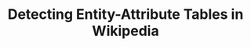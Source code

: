 ---
title: 'Detecting Entity-Attribute Tables in Wikipedia
'
layout: default
description: 'Tables on web pages contain a wide variety of interesting information, which could be useful for web search or question answering applications. This projects aims to create a program that detects when each row of a table is about a different entity.'
topic: 'Information Extraction' 
keywords: 
    - 'Wikipedia'
    - 'Knowledge Graphs'
supervisor: 'Benno Kruit'
contact: 'b.b.kruit@vu.nl'
degree: 'B.Sc.'
description_link: 'https://docs.google.com/document/d/1vK1dAAHQvPVK6JoanjfqlaBqrnB71QmPqXxQoQAX-AY/edit'
---